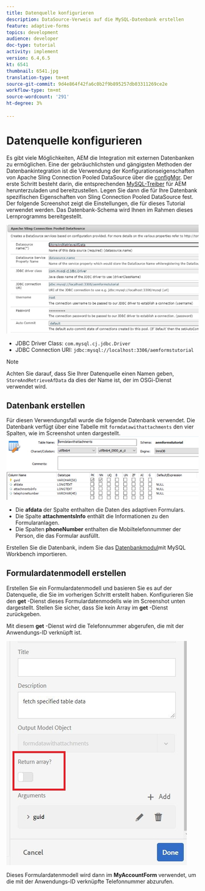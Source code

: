 ```yaml
---
title: Datenquelle konfigurieren
description: DataSource-Verweis auf die MySQL-Datenbank erstellen
feature: adaptive-forms
topics: development
audience: developer
doc-type: tutorial
activity: implement
version: 6.4,6.5
kt: 6541
thumbnail: 6541.jpg
translation-type: tm+mt
source-git-commit: 9d4e864f42fa6c0b2f9b895257db03311269ce2e
workflow-type: tm+mt
source-wordcount: '291'
ht-degree: 3%

---
```



# Datenquelle konfigurieren

Es gibt viele Möglichkeiten, AEM die Integration mit externen Datenbanken zu ermöglichen. Eine der gebräuchlichsten und gängigsten Methoden der Datenbankintegration ist die Verwendung der Konfigurationseigenschaften von Apache Sling Connection Pooled DataSource über die [configMgr](http://localhost:4502/system/console/configMgr).
Der erste Schritt besteht darin, die entsprechenden [MySQL-Treiber](https://mvnrepository.com/artifact/mysql/mysql-connector-java) für AEM herunterzuladen und bereitzustellen.
Legen Sie dann die für Ihre Datenbank spezifischen Eigenschaften von Sling Connection Pooled DataSource fest. Der folgende Screenshot zeigt die Einstellungen, die für dieses Tutorial verwendet werden. Das Datenbank-Schema wird Ihnen im Rahmen dieses Lernprogramms bereitgestellt.

![data-source](assets/data-source.JPG)


* JDBC Driver Class: `com.mysql.cj.jdbc.Driver`
* JDBC Connection URI: `jdbc:mysql://localhost:3306/aemformstutorial`

>[!NOTE]
>Achten Sie darauf, dass Sie Ihrer Datenquelle einen Namen geben, `StoreAndRetrieveAfData` da dies der Name ist, der im OSGi-Dienst verwendet wird.


## Datenbank erstellen


Für diesen Verwendungsfall wurde die folgende Datenbank verwendet. Die Datenbank verfügt über eine Tabelle mit `formdatawithattachments` den vier Spalten, wie im Screenshot unten dargestellt.
![data-base](assets/table-schema.JPG)

* Die **afdata** der Spalte enthalten die Daten des adaptiven Formulars.
* Die Spalte **attachmentsInfo** enthält die Informationen zu den Formularanlagen.
* Die Spalten **phoneNumber** enthalten die Mobiltelefonnummer der Person, die das Formular ausfüllt.

Erstellen Sie die Datenbank, indem Sie das [Datenbankmodul](assets/data-base-schema.sql)mit MySQL Workbench importieren.

## Formulardatenmodell erstellen

Erstellen Sie ein Formulardatenmodell und basieren Sie es auf der Datenquelle, die Sie im vorherigen Schritt erstellt haben.
Konfigurieren Sie den **get** -Dienst dieses Formulardatenmodells wie im Screenshot unten dargestellt.
Stellen Sie sicher, dass Sie kein Array im **get** -Dienst zurückgeben.

Mit diesem **get** -Dienst wird die Telefonnummer abgerufen, die mit der Anwendungs-ID verknüpft ist.

![get-service](assets/get-service.JPG)

Dieses Formulardatenmodell wird dann im **MyAccountForm** verwendet, um die mit der Anwendungs-ID verknüpfte Telefonnummer abzurufen.
